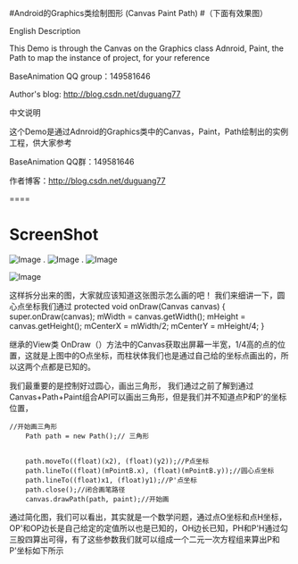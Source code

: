 #Android的Graphics类绘制图形 (Canvas Paint Path)
#（下面有效果图）


English Description 

This Demo is through the Canvas on the Graphics class Adnroid, Paint, the Path to map the instance of project, for your reference

BaseAnimation  QQ group：149581646

Author's blog: http://blog.csdn.net/duguang77




中文说明

这个Demo是通过Adnroid的Graphics类中的Canvas，Paint，Path绘制出的实例工程，供大家参考

BaseAnimation QQ群：149581646

作者博客：http://blog.csdn.net/duguang77



====


# ScreenShot

![Image][1]
.
![Image][2]
.
![Image][3]

![Image][4]



[1]: http://img.blog.csdn.net/20141106215620406
[2]: http://img.blog.csdn.net/20141107124210406
[3]: http://img.blog.csdn.net/20141106220033956
[4]: http://img.blog.csdn.net/20141106220153781

这样拆分出来的图，大家就应该知道这张图示怎么画的吧！
我们来细讲一下，圆心点坐标我们通过
protected void onDraw(Canvas canvas) {
		super.onDraw(canvas);
		mWidth = canvas.getWidth();
		mHeight = canvas.getHeight();
		mCenterX = mWidth/2;
		mCenterY = mHeight/4;
	}

继承的View类 OnDraw（）方法中的Canvas获取出屏幕一半宽，1/4高的点的位置，这就是上图中的O点坐标，而柱状体我们也是通过自己给的坐标点画出的，所以这两个点都是已知的。

我们最重要的是控制好过圆心，画出三角形，
我们通过之前了解到通过Canvas+Path+Paint组合API可以画出三角形，但是我们并不知道点P和P'的坐标位置，

    //开始画三角形
		Path path = new Path();// 三角形
		
		
		path.moveTo((float)(x2), (float)(y2));//P点坐标
		path.lineTo((float)(mPointB.x), (float)(mPointB.y));//圆心点坐标
		path.lineTo((float)x1, (float)y1);//P'点坐标
		path.close();//闭合画笔路径
		canvas.drawPath(path, paint);//开始画

通过简化图，我们可以看出，其实就是一个数学问题，通过点O坐标和点H坐标，OP'和OP边长是自己给定的定值所以也是已知的，OH边长已知，PH和P'H通过勾三股四算出可得，有了这些参数我们就可以组成一个二元一次方程组来算出P和P'坐标如下所示
